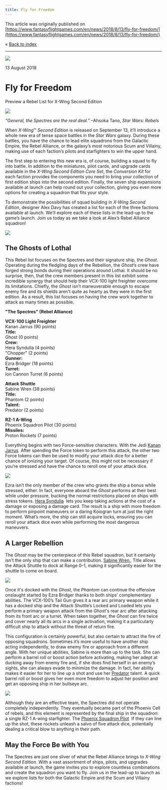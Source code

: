 ```yaml
---
title: Fly for Freedom
---
```


This article was originally published on [https://www.fantasyflightgames.com/en/news/2018/8/13/fly-for-freedom/](https://www.fantasyflightgames.com/en/news/2018/8/13/fly-for-freedom/)

&laquo; [Back to index](../index.md)

---

![](swz06_preview1.jpg)

13 August 2018

Fly for Freedom
===============

Preview a Rebel List for X-Wing Second Edition

![](swz01_box_left.png)

_“General, the Spectres are the real deal.”_ –Ahsoka Tano, _Star Wars: Rebels_

When _X-Wing_™ _Second Edition_ is released on September 13, it’ll introduce a whole new era of tense space battles in the _Star Wars_ galaxy. During these battles, you have the chance to lead elite squadrons from the Galactic Empire, the Rebel Alliance, or the galaxy’s most notorious Scum and Villainy, making use of each faction’s pilots and starfighters to win the upper hand.

The first step to entering this new era is, of course, building a squad to fly into battle. In addition to the miniatures, pilot cards, and upgrade cards available in the _X-Wing Second Edition Core Set_, the _Conversion Kit_ for each faction provides the components you need to bring your collection of first edition ships into the second edition. Finally, the seven ship expansions available at launch can help round out your collection, giving you even more options for creating a squadron that fits your style.

To demonstrate the possibilities of squad building in _X-Wing Second Edition_, designer Alex Davy has created a list for each of the three factions available at launch. We’ll explore each of these lists in the lead-up to the game’s launch. Join us today as we take a look at Alex’s Rebel Alliance squadron!

![](swz06_a1_ships.png)

The Ghosts of Lothal
--------------------

This Rebel list focuses on the Spectres and their signature ship, the _Ghost_. Operating during the fledgling days of the Rebellion, the _Ghost_’s crew have forged strong bonds during their operations around Lothal. It should be no surprise, then, that the crew members present in this list exhibit some incredible synergy that should help their VCX-100 light freighter overcome its limitations. Chiefly, the _Ghost_ isn’t maneuverable enough to escape enemy fire and its shields aren’t quite as hearty as they were in the first edition. As a result, this list focuses on having the crew work together to attack as many times as possible.

**"The Spectres" (Rebel Alliance)**

**VCX-100 Light Freighter**  
Kanan Jarrus (90 points)  
**Title:**  
Ghost (0 points)  
**Crew:**  
Hera Syndulla (4 points)  
"Chopper" (2 points)  
**Gunner:**  
Ezra Bridger (18 points)  
**Turret:**  
Ion Cannon Turret (6 points)

**Attack Shuttle**  
Sabine Wren (38 points)  
**Title:**  
Phantom (2 points)  
**Talent:**  
Predator (2 points)

**RZ-1 A-Wing**  
Phoenix Squadron Pilot (30 points)  
**Missiles:**  
Proton Rockets (7 points)

Everything begins with two Force-sensitive characters. With the Jedi [Kanan Jarrus](swz06_a1_kanana-jarrus.png)  After spending the Force token to perform this attack, the other two Force tokens can then be used to modify your attack dice for a better chance of ionizing your target. Of course, this might not be necessary if you’re stressed and have the chance to reroll one of your attack dice.

![](swz06_a1_kanan_upgrades.png)

Ezra isn’t the only member of the crew who grants the ship a bonus while stressed, either. In fact, everyone aboard the _Ghost_ performs at their best while under pressure, bucking the normal restrictions placed on ships with stress tokens. [Hera Syndulla](swz06_a1_hera.png)  lets you keep taking actions at the cost of a damage or exposing a damage card. The result is a ship with more freedom to perform pinpoint maneuvers or a daring Koiogran turn at just the right moment. What’s more, the ship can still acquire locks, ensuring you can reroll your attack dice even while performing the most dangerous maneuvers.

A Larger Rebellion   
---------------------

The _Ghost_ may be the centerpiece of this Rebel squadron, but it certainly isn’t the only ship that can make a contribution. [Sabine Wren](swz06_a1_sabine-wren.png)_ Title allows the Attack Shuttle to dock at Range 0–1, making it significantly easier for the shuttle to come on board.

![](swz06_a1_sabine_upgrades.png)

Once it's docked with the _Ghost_, the _Phantom_ can continue the offensive onslaught started by Ezra Bridger thanks to both ships’ complementary abilities. The VCX-100’s Tail Gun gives it a rear arc primary weapon while it has a docked ship and the Attack Shuttle’s Locked and Loaded lets you perform a primary weapon attack from the _Ghost_'s rear arc after attacking from its front arc or a turret. When taken together, the _Ghost_ can fire twice and cover nearly all its arcs in a single activation, making it a particularly difficult ship to attack without the threat of return fire.

This configuration is certainly powerful, but also certain to attract the fire of opposing squadrons. Sometimes it’s more useful to have another ship acting independently, to draw enemy fire or approach from a different angle. With her unique abilities, Sabine is more than up to the task. She can perform a barrel roll or boost action before activating, making her adept at ducking away from enemy fire and, if she does find herself in an enemy’s sights, she can always evade to minimize the damage. In fact, her ability makes it easier for her to line up a shot and use her [Predator](swz01_a4_predator.png) talent. A quick barrel roll or boost gives her even more freedom to adjust her position and get an opposing ship in her bullseye arc.

![](swz06_a1_phoenix_upgrades2.png)

Although they are an effective team, the Spectres did not operate completely independently. They eventually became part of the Phoenix Cell of rebels, and this element is represented by the final ship in the squadron: a single RZ-1 A-wing starfighter. The [Phoenix Squadron Pilot](swz06_a1_phoenix-sqd-pilot.png)  If they can line up the shot, these rockets unleash a salvo of five attack dice, potentially dealing a critical blow to anything in their path.

May the Force Be with You
-------------------------

The Spectres are just one sliver of what the Rebel Alliance brings to _X-Wing Second Edition_. With a vast assortment of ships, pilots, and upgrades available at launch, the game invites you to explore countless combinations and create the squadron you want to fly. Join us in the lead-up to launch as we explore lists for both the Galactic Empire and the Scum and Villainy factions!

[](http://community.fantasyflightgames.com/index.php?/forum/222-x-wing/)